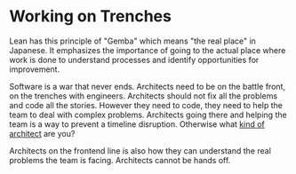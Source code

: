 # Working on Trenches

Lean has this principle of "Gemba" which means "the real place" in Japanese. It emphasizes the importance of going to the actual place where work is done to understand processes and identify opportunities for improvement.

Software is a war that never ends. Architects need to be on the battle front, on the trenches with engineers. Architects should not fix all the problems and code all the stories. However they need to code, they need to help the team to deal with complex problems. Architects going there and helping the team is a way to prevent a timeline disruption. Otherwise what [kind of architect](https://diego-pacheco.blogspot.com/2021/02/architects-as-gatekeepers.html) are you?

Architects on the frontend line is also how they can understand the real problems the team is facing. Architects cannot be hands off.